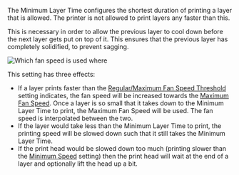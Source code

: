 The Minimum Layer Time configures the shortest duration of printing a layer that is allowed. The printer is not allowed to print layers any faster than this.

This is necessary in order to allow the previous layer to cool down before the next layer gets put on top of it. This ensures that the previous layer has completely solidified, to prevent sagging.

![Which fan speed is used where](images/cool_fan_speed.svg)

This setting has three effects:
* If a layer prints faster than the [Regular/Maximum Fan Speed Threshold](cool_min_layer_time_fan_speed_max.md) setting indicates, the fan speed will be increased towards the [Maximum Fan Speed](cool_fan_speed_max.md). Once a layer is so small that it takes down to the Minimum Layer Time to print, the Maximum Fan Speed will be used. The fan speed is interpolated between the two.
* If the layer would take less than the Minimum Layer Time to print, the printing speed will be slowed down such that it still takes the Minimum Layer Time.
* If the print head would be slowed down too much (printing slower than the [Minimum Speed](cool_min_speed.md) setting) then the print head will wait at the end of a layer and optionally lift the head up a bit.